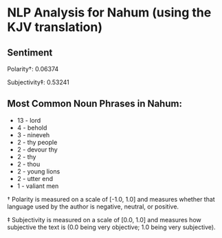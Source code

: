 # NLP Analysis for Nahum (using the KJV translation)

## Sentiment

Polarity†: 0.06374

Subjectivity‡: 0.53241

## Most Common Noun Phrases in Nahum:

 * 13	-  lord
 * 4	-  behold
 * 3	-  nineveh
 * 2	-  thy people
 * 2	-  devour thy
 * 2	-  thy
 * 2	-  thou
 * 2	-  young lions
 * 2	-  utter end
 * 1	-  valiant men


† Polarity is measured on a scale of [-1.0, 1.0] and measures whether that language used by the author is negative, neutral, or positive.

‡ Subjectivity is measured on a scale of [0.0, 1.0] and measures how subjective the text is (0.0 being very objective; 1.0 being very subjective).